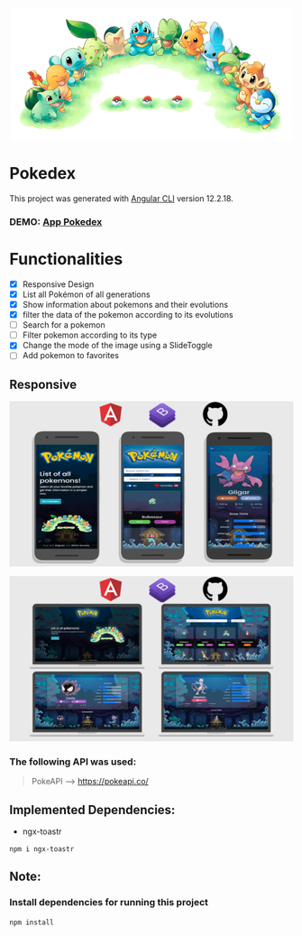 <div align="center">
  <img width="500px" src="https://raw.githubusercontent.com/WilianMorales/pokedex-App/main/src/assets/images/pokereu.jpg">
</div>

# Pokedex

This project was generated with [Angular CLI](https://github.com/angular/angular-cli) version 12.2.18.

### DEMO: [App Pokedex](https://ng-pokedev.netlify.app/)

# Functionalities

- [x] Responsive Design
- [x] List all Pokémon of all generations
- [x] Show information about pokemons and their evolutions
- [x] filter the data of the pokemon according to its evolutions
- [ ] Search for a pokemon
- [ ] Filter pokemon according to its type
- [x] Change the mode of the image using a SlideToggle
- [ ] Add pokemon to favorites

## Responsive

![Design preview for Mobile](./mobile-preview.png)

![Design preview for Desktop](./desktop-preview.png)

### The following API was used:

> PokeAPI --> https://pokeapi.co/

## Implemented Dependencies: 
* ngx-toastr
```
npm i ngx-toastr
```

## Note: 
### Install dependencies for running this project
```
npm install
```
